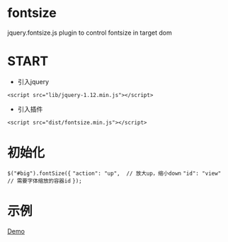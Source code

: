 # fontsize
jquery.fontsize.js plugin to control fontsize in target dom

# START

- 引入jquery

`<script src="lib/jquery-1.12.min.js"></script>`

- 引入插件

`<script src="dist/fontsize.min.js"></script>`

# 初始化

`$("#big").fontSize({`
    `"action": "up",  // 放大up，缩小down`
    `"id": "view"  // 需要字体缩放的容器id`
`});`

# 示例

[Demo](./index.html)
